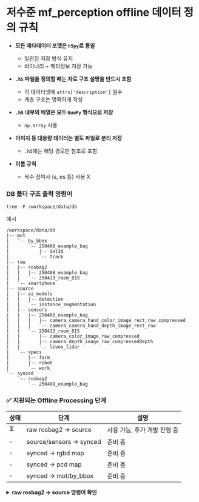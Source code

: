 # 저수준 mf_perception offline 데이터 정의 규칙
- **모든 메타데이터 포맷은 `h5py`로 통일**
  - 일관된 저장 방식 유지
  - 바이너리 + 메타정보 저장 가능

- **`.h5` 파일을 정의할 때는 자료 구조 설명을 반드시 포함**
  - 각 데이터셋에 `attrs['description']` 필수
  - 계층 구조는 명확하게 작성

- **`.h5` 내부의 배열은 모두 `NumPy` 형식으로 저장**
  - `np.array` 사용

- **이미지 등 대용량 데이터는 별도 파일로 분리 저장**
  - `.h5`에는 해당 경로만 참조로 포함
- **이름 규칙**
  - 복수 접미사 (s, es 등) 사용 X

### DB 폴더 구조 출력 명령어
```
tree -F /workspace/data/db
```
예시
```
/workspace/data/db
|-- mot
|   `-- by_bbox
|       `-- 250408_example_bag
|           |-- det3d
|           `-- track
|-- raw
|   |-- rosbag2
|   |   |-- 250408_example_bag
|   |   `-- 250413_room_815
|   `-- smartphone
|-- source
|   |-- ai_models
|   |   |-- detection
|   |   `-- instance_segmentation
|   |-- sensors
|   |   |-- 250408_example_bag
|   |   |   |-- camera_camera_hand_color_image_rect_raw_compressed
|   |   |   `-- camera_camera_hand_depth_image_rect_raw
|   |   `-- 250413_room_815
|   |       |-- camera_color_image_raw_compressed
|   |       |-- camera_depth_image_raw_compressedDepth
|   |       `-- livox_lidar
|   `-- specs
|       |-- farm
|       |-- robot
|       `-- work
`-- synced
    `-- rosbag2
        `-- 250408_example_bag
```


### ✅ 지원되는 Offline Processing 단계

| 상태  | 단계                            | 설명                                 |
|-------|----------------------------------|--------------------------------------|
| ⏳     | raw rosbag2 → source            | 사용 가능, 추가 개발 진행 중         |
| ▫️     | source/sensors → synced         | 준비 중                               |
| ▫️     | synced → rgbd map               | 준비 중                               |
| ▫️     | synced → pcd map                | 준비 중                               |
| ▫️     | synced → mot/by_bbox           | 준비 중                               |



<details>
  <summary><strong>raw rosbag2 → source 명령어 확인</strong></summary>

  ```bash
    python3 raw_to_source/rosbag2_to_source.py \
    --bag_path /workspace/data/db/raw/rosbag2/250413_room_815/
  ```
</detail>